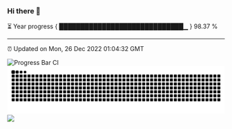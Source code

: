 ### Hi there 👋

⏳ Year progress { █████████████████████████████▁ } 98.37 %

---

⏰ Updated on Mon, 26 Dec 2022 01:04:32 GMT

![Progress Bar CI](https://github.com/liununu/liununu/workflows/Progress%20Bar%20CI/badge.svg)![](https://raw.githubusercontent.com/L1cardo/L1cardo/main/assets/github-contribution-grid-snake.svg)![](https://raw.githubusercontent.com/seesaws/seesaws/main/assets/github-contribution-grid-snake.svg)
